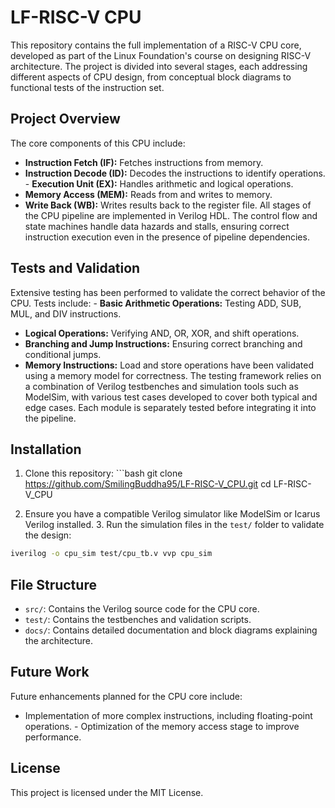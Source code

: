 # LF-RISC-V CPU
This repository contains the full implementation of a RISC-V CPU core, developed as part of the Linux Foundation's course on designing RISC-V architecture. The project is divided into several stages, each addressing different aspects of CPU design, from conceptual block diagrams to functional tests of the instruction set.
## Project Overview
The core components of this CPU include:
- **Instruction Fetch (IF):** Fetches instructions from memory.
- **Instruction Decode (ID):** Decodes the instructions to identify operations. - **Execution Unit (EX):** Handles arithmetic and logical operations.
- **Memory Access (MEM):** Reads from and writes to memory.
- **Write Back (WB):** Writes results back to the register file.
All stages of the CPU pipeline are implemented in Verilog HDL. The control flow and state machines handle data hazards and stalls, ensuring correct instruction execution even in the presence of pipeline dependencies.
## Tests and Validation
Extensive testing has been performed to validate the correct behavior of the CPU. Tests include: - **Basic Arithmetic Operations:** Testing ADD, SUB, MUL, and DIV instructions.
- **Logical Operations:** Verifying AND, OR, XOR, and shift operations.
- **Branching and Jump Instructions:** Ensuring correct branching and conditional jumps.
- **Memory Instructions:** Load and store operations have been validated using a memory model for correctness.
The testing framework relies on a combination of Verilog testbenches and simulation tools such as ModelSim, with various test cases developed to cover both typical and edge cases. Each module is separately tested before integrating it into the pipeline.
## Installation
1. Clone this repository: ```bash
git clone https://github.com/SmilingBuddha95/LF-RISC-V_CPU.git cd LF-RISC-V_CPU

2. Ensure you have a compatible Verilog simulator like ModelSim or Icarus Verilog installed. 3. Run the simulation files in the `test/` folder to validate the design:
```bash
iverilog -o cpu_sim test/cpu_tb.v vvp cpu_sim
```
## File Structure
- `src/`: Contains the Verilog source code for the CPU core.
- `test/`: Contains the testbenches and validation scripts.
- `docs/`: Contains detailed documentation and block diagrams explaining the architecture.
## Future Work
Future enhancements planned for the CPU core include:
- Implementation of more complex instructions, including floating-point operations. - Optimization of the memory access stage to improve performance.
## License
This project is licensed under the MIT License.
